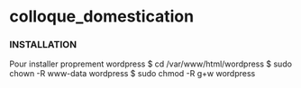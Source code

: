 # colloque_domestication

### INSTALLATION

Pour installer proprement wordpress
$ cd /var/www/html/wordpress
$ sudo chown -R www-data wordpress
$ sudo chmod -R g+w wordpress
